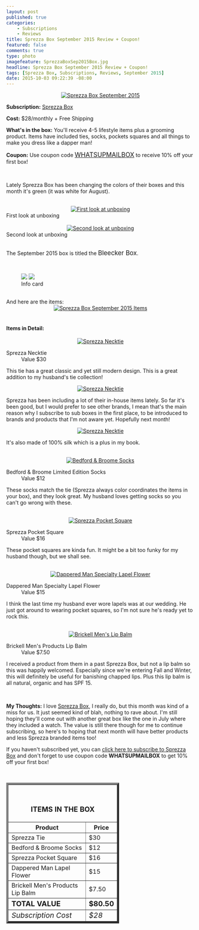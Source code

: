 ```yaml
---
layout: post
published: true
categories: 
    - Subscriptions
    - Reviews
title: Sprezza Box September 2015 Review + Coupon!
featured: false
comments: true
type: photo
imagefeature: SprezzaBoxSep2015Box.jpg
headline: Sprezza Box September 2015 Review + Coupon!
tags: [Sprezza Box, Subscriptions, Reviews, September 2015]
date: 2015-10-03 09:22:39 -08:00
---
```


<center><a href="http://www.sprezzabox.com?rfsn=103516.e98b8" target="_blank">
<img src="/images/SprezzaBoxSep2015Box.jpg" border="0" style="border:none;max-width:100%;" alt="Sprezza Box September 2015" />
</a></center>
<p><b>Subscription:</b> <a href="http://www.sprezzabox.com?rfsn=103516.e98b8" target="_blank">Sprezza Box</a></p>
<p><b>Cost:</b> $28/monthly + Free Shipping</p>
<p><b>What's in the box:</b> You'll receive 4-5 lifestyle items plus a grooming product. Items have included ties, socks, pockets squares and all things to make you dress like a dapper man!</p>
<p><b>Coupon:</b> Use coupon code <a href="http://www.sprezzabox.com?rfsn=103516.e98b8" target="_blank"><big>WHATSUPMAILBOX</big></a> to receive 10% off your first box!</p>
<br>

<p>Lately Sprezza Box has been changing the colors of their boxes and this month it's green (it was white for August).</p>
<br>

<center><a href="http://www.sprezzabox.com?rfsn=103516.e98b8" target="_blank">
<img src="/images/SprezzaBoxSep2015OpenBox.jpg" border="0" style="border:none;max-width:100%;" alt="First look at unboxing" />
</a></center>
<figcaption>First look at unboxing</figcaption>
<br>

<center><a href="http://www.sprezzabox.com?rfsn=103516.e98b8" target="_blank">
<img src="/images/SprezzaBoxSep2015OpenBox2.jpg" border="0" style="border:none;max-width:100%;" alt="Second look at unboxing" />
</a></center>
<figcaption>Second look at unboxing</figcaption>
<br>

<p>The September 2015 box is titled the <big>Bleecker Box</big>.</p>
<br>

<figure class="half">
        <img src='/images/SprezzaBoxSep2015Info.jpg'>
        <img src='/images/SprezzaBoxSep2015Info2.jpg'>
        <figcaption>Info card</figcaption>
</figure>

<br>

<DT>And here are the items:</DT>

<center><a href="http://www.sprezzabox.com?rfsn=103516.e98b8" target="_blank">
<img src="/images/SprezzaBoxSep2015Items.jpg" border="0" style="border:none;max-width:100%;" alt="Sprezza Box September 2015 Items" />
</a></center>
<br>

<H4>Items in Detail:</H4>

<center><a href="http://www.sprezzabox.com?rfsn=103516.e98b8" target="_blank">
<img src="/images/SprezzaBoxSep2015Tie.jpg" border="0" style="border:none;max-width:100%;" alt="Sprezza Necktie" />
</a></center>
<DL>
<DT>Sprezza Necktie</DT>
<DD>Value $30</DD>
</DL>

<p>This tie has a great classic and yet still modern design. This is a great addition to my husband's tie collection!<p>

<p><center><a href="http://www.sprezzabox.com?rfsn=103516.e98b8" target="_blank">
<img src="/images/SprezzaBoxSep2015Tie2.jpg" border="0" style="border:none;max-width:100%;" alt="Sprezza Necktie" />
</a></center></p>

<p>Sprezza has been including a lot of their in-house items lately. So far it's been good, but I would prefer to see other brands, I mean that's the main reason why I subscribe to sub boxes in the first place, to be introduced to brands and products that I'm not aware yet. Hopefully next month!</p>

<p><center><a href="http://www.sprezzabox.com?rfsn=103516.e98b8" target="_blank">
<img src="/images/SprezzaBoxSep2015Tie3.jpg" border="0" style="border:none;max-width:100%;" alt="Sprezza Necktie" />
</a></center></p>

<p>It's also made of 100% silk which is a plus in my book.</p>

<br>

<center><a href="http://www.sprezzabox.com?rfsn=103516.e98b8" target="_blank">
<img src="/images/SprezzaBoxSep2015Socks.jpg" border="0" style="border:none;max-width:100%;" alt="Bedford & Broome Socks" />
</a></center>
<DL>
<DT>Bedford & Broome Limited Edition Socks</DT>
<DD>Value $12</DD>
</DL>

<p>These socks match the tie (Sprezza always color coordinates the items in your box), and they look great. My husband loves getting socks so you can't go wrong with these.</p>
<br>

<center><a href="http://www.sprezzabox.com?rfsn=103516.e98b8" target="_blank">
<img src="/images/SprezzaBoxSep2015Square.jpg" border="0" style="border:none;max-width:100%;" alt="Sprezza Pocket Square" />
</a></center>
<DL>
<DT>Sprezza Pocket Square</DT>
<DD>Value $16</DD>
</DL>

<p>These pocket squares are kinda fun. It might be a bit too funky for my husband though, but we shall see.</p>
<br>

<center><a href="http://www.sprezzabox.com?rfsn=103516.e98b8" target="_blank">
<img src="/images/SprezzaBoxSep2015Lapel.jpg" border="0" style="border:none;max-width:100%;" alt="Dappered Man Specialty Lapel Flower" />
</a></center>
<DL>
<DT>Dappered Man Specialty Lapel Flower</DT>
<DD>Value $15</DD>
</DL>

<p>I think the last time my husband ever wore lapels was at our wedding. He just got around to wearing pocket squares, so I'm not sure he's ready yet to rock this.</p>

<br>

<center><a href="http://www.sprezzabox.com?rfsn=103516.e98b8" target="_blank">
<img src="/images/SprezzaBoxSep2015Lip.jpg" border="0" style="border:none;max-width:100%;" alt="Brickell Men's Lip Balm" />
</a></center>
<DL>
<DT>Brickell Men's Products Lip Balm</DT>
<DD>Value $7.50</DD>
</DL>

<p>I received a product from them in a past Sprezza Box, but not a lip balm so this was happily welcomed. Especially since we're entering Fall and Winter, this will definitely be useful for banishing chapped lips. Plus this lip balm is all natural, organic and has SPF 15.</p>
<br>

<p><i class="icon-exclamation-sign"></i><b> My Thoughts:</b> I love <a href="http://www.sprezzabox.com?rfsn=103516.e98b8" target="_blank">Sprezza Box</a>, I really do, but this month was kind of a miss for us. It just seemed kind of blah, nothing to rave about. I'm still hoping they'll come out with another great box like the one in July where they included a watch. The value is still there though for me to continue subscribing, so here's to hoping that next month will have better products and less Sprezza branded items too!</p>

<p>If you haven't subscribed yet, you can <a href="http://www.sprezzabox.com?rfsn=103516.e98b8" target="_blank">click here to subscribe to Sprezza Box</a> and don't forget to use coupon code <b>WHATSUPMAILBOX</b> to get 10% off your first box!</p>
<br>

<TABLE  BORDER="5" style="width:60%">
   <TR>
      <TH COLSPAN="2">
         <H3><BR><center>ITEMS IN THE BOX</center></H3>
      </TH>
   </TR>
      <TH>Product</TH>
      <TH>Price</TH>
  <TR>
      <TD>Sprezza Tie</TD>
      <TD>$30</TD>
   </TR>
   <TR>
      <TD>Bedford & Broome Socks</TD>
      <TD>$12</TD>
   </TR>
    <TR>
      <TD>Sprezza Pocket Square</TD>
      <TD>$16</TD>
   </TR>
    <TR>
      <TD>Dappered Man Lapel Flower</TD>
      <TD>$15</TD>
   </TR>
    <TR>
      <TD>Brickell Men's Products Lip Balm</TD>
      <TD>$7.50</TD>
   </TR>
   <TR>
      <TD><b><big>TOTAL VALUE</big></b></TD>
      <TD><b><big>$80.50</big></b></TD>
   </TR>
   <TR>
      <TD><i><big>Subscription Cost</big></i></TD>
      <TD><i><big>$28</big></i></TD>
   </TR>
</TABLE>
